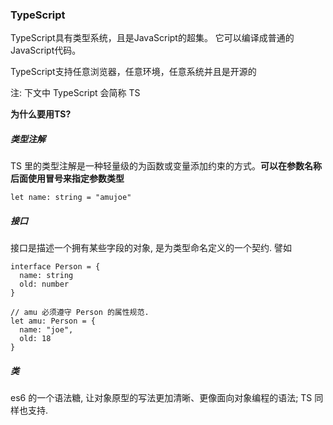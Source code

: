### TypeScript

TypeScript具有类型系统，且是JavaScript的超集。 它可以编译成普通的JavaScript代码。

 TypeScript支持任意浏览器，任意环境，任意系统并且是开源的

注: 下文中 TypeScript 会简称 TS



**为什么要用TS?**





##### 类型注解

TS 里的类型注解是一种轻量级的为函数或变量添加约束的方式。**可以在参数名称后面使用冒号来指定参数类型**

```
let name: string = "amujoe"
```



##### 接口

接口是描述一个拥有某些字段的对象, 是为类型命名定义的一个契约. 譬如

```
interface Person = {
  name: string
  old: number
}

// amu 必须遵守 Person 的属性规范.
let amu: Person = {
  name: "joe",
  old: 18
}
```



##### 类

es6 的一个语法糖, 让对象原型的写法更加清晰、更像面向对象编程的语法; TS 同样也支持.

